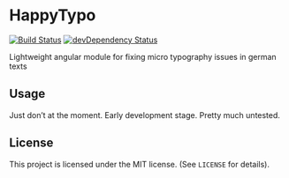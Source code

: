 HappyTypo
=========

[![Build Status](https://travis-ci.org/ChristianSch/HappyTypo.svg?branch=master)](https://travis-ci.org/ChristianSch/HappyTypo)
[![devDependency Status](https://david-dm.org/ChristianSch/HappyTypo/dev-status.svg?branch=master)](https://david-dm.org/ChristianSch/HappyTypo#info=devDependencies)

Lightweight angular module for fixing micro typography issues in german texts

## Usage
Just don’t at the moment. Early development stage. Pretty much untested.

## License
This project is licensed under the MIT license. (See `LICENSE` for details).